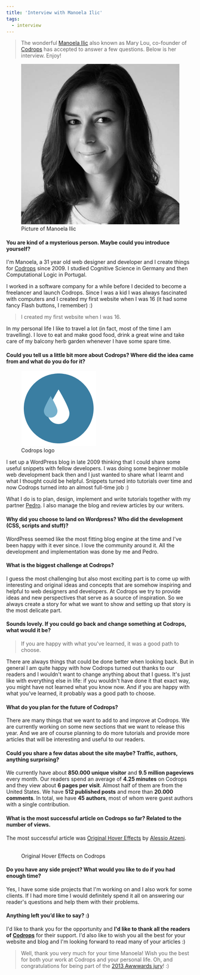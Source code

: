 ```yaml
---
title: 'Interview with Manoela Ilic'
tags:
  - interview
---
```


> The wonderful [Manoela Ilic](https://twitter.com/crnacura) also known as Mary Lou, co-founder of [Codrops](https://tympanus.net/codrops/) has accepted to answer a few questions. Below is her interview. Enjoy!

<figure class="figure">
<img src="/assets/images/interview-manoela-ilic/manoela.jpg" alt="Photo Manoela Ilic" />
<figcaption>Picture of Manoela Ilic</figcaption>
</figure>

#### You are kind of a mysterious person. Maybe could you introduce yourself?

I'm Manoela, a 31 year old web designer and developer and I create things for [Codrops](https://tympanus.net/codrops/) since 2009. I studied Cognitive Science in Germany and then Computational Logic in Portugal.

I worked in a software company for a while before I decided to become a freelancer and launch Codrops. Since I was a kid I was always fascinated with computers and I created my first website when I was 16 (it had some fancy Flash buttons, I remember) :)

> I created my first website when I was 16.

In my personal life I like to travel a lot (in fact, most of the time I am travelling). I love to eat and make good food, drink a great wine and take care of my balcony herb garden whenever I have some spare time.

#### Could you tell us a little bit more about Codrops? Where did the idea came from and what do you do for it?

<figure class="figure">
<img src="/assets/images/interview-manoela-ilic/codrops.png" alt="Codrops logo" />
<figcaption>Codrops logo</figcaption>
</figure>

I set up a WordPress blog in late 2009 thinking that I could share some useful snippets with fellow developers. I was doing some beginner mobile web development back then and I just wanted to share what I learnt and what I thought could be helpful. Snippets turned into tutorials over time and now Codrops turned into an almost full-time job :)

What I do is to plan, design, implement and write tutorials together with my partner [Pedro](https://twitter.com/o_telho). I also manage the blog and review articles by our writers.

#### Why did you choose to land on Wordpress? Who did the development (CSS, scripts and stuff)?

WordPress seemed like the most fitting blog engine at the time and I've been happy with it ever since. I love the community around it. All the development and implementation was done by me and Pedro.

#### What is the biggest challenge at Codrops?

I guess the most challenging but also most exciting part is to come up with interesting and original ideas and concepts that are somehow inspiring and helpful to web designers and developers. At Codrops we try to provide ideas and new perspectives that serve as a source of inspiration. So we always create a story for what we want to show and setting up that story is the most delicate part.

#### Sounds lovely. If you could go back and change something at Codrops, what would it be?

> If you are happy with what you've learned, it was a good path to choose.

There are always things that could be done better when looking back. But in general I am quite happy with how Codrops turned out thanks to our readers and I wouldn't want to change anything about that I guess. It's just like with everything else in life: if you wouldn't have done it that exact way, you might have not learned what you know now. And if you are happy with what you've learned, it probably was a good path to choose.

#### What do you plan for the future of Codrops?

There are many things that we want to add to and improve at Codrops. We are currently working on some new sections that we want to release this year. And we are of course planning to do more tutorials and provide more articles that will be interesting and useful to our readers.

#### Could you share a few datas about the site maybe? Traffic, authors, anything surprising?

We currently have about **850.000 unique visitor** and **9.5 million pageviews** every month. Our readers spend an average of **4.25 minutes** on Codrops and they view about **6 pages per visit**. Almost half of them are from the United States. We have **512 published posts** and more than **20.000 comments**. In total, we have **45 authors**, most of whom were guest authors with a single contribution.

#### What is the most successful article on Codrops so far? Related to the number of views.

The most successful article was [Original Hover Effects](https://tympanus.net/codrops/2011/11/02/original-hover-effects-with-css3/) by [Alessio Atzeni](https://twitter.com/Bluxart).

<figure class="figure">
<a href="https://tympanus.net/codrops/2011/11/02/original-hover-effects-with-css3/"><img src="https://cdn2.tympanus.net/codrops/wp-content/uploads/2011/11/OriginalHoverEffects.jpg?84cd58" alt=""></a>
<figcaption>Original Hover Effects on Codrops</figcaption>
</figure>

#### Do you have any side project? What would you like to do if you had enough time?

Yes, I have some side projects that I'm working on and I also work for some clients. If I had more time I would definitely spend it all on answering our reader's questions and help them with their problems.

#### Anything left you’d like to say? :)

I'd like to thank you for the opportunity and **I'd like to thank all the readers of [Codrops](https://tympanus.com/codrops/)** for their support. I'd also like to wish you all the best for your website and blog and I'm looking forward to read many of your articles :)

> Well, thank you very much for your time Manoela! Wish you the best for both your work at Codrops and your personal life. Oh, and congratulations for being part of the [2013 Awwwards jury](https://www.awwwards.com/jury/2013)! :)
